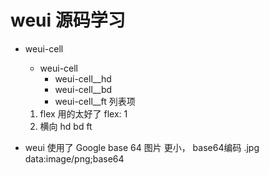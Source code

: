 # weui 源码学习

- weui-cell 
    - weui-cell
        - weui-cell__hd
        - weui-cell__bd
        - weui-cell__ft
    列表项

    1. flex 用的太好了
        flex: 1
    2. 横向  hd bd ft 

- weui 使用了 Google base 64 图片
    更小， base64编码  .jpg   data:image/png;base64